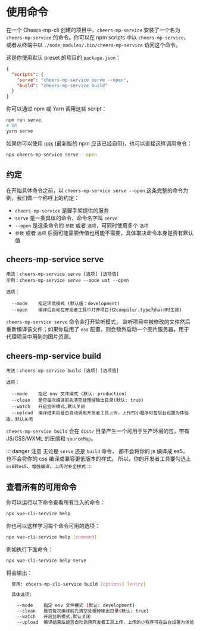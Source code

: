 # 使用命令

在一个 Cheers-mp-cli 创建的项目中，`cheers-mp-service` 安装了一个名为 `cheers-mp-service` 的命令。你可以在 npm scripts 中以 `cheers-mp-service`、或者从终端中以 `./node_modules/.bin/cheers-mp-service` 访问这个命令。

这是你使用默认 preset 的项目的 `package.json`：

```json
{
  "scripts": {
    "serve": "cheers-mp-service serve --open",
    "build": "cheers-mp-service build"
  }
}
```

你可以通过 npm 或 Yarn 调用这些 script：

```bash
npm run serve
# OR
yarn serve
```

如果你可以使用 [npx](https://github.com/npm/npx) (最新版的 npm 应该已经自带)，也可以直接这样调用命令：

```bash
npx cheers-mp-service serve --open
```

## 约定

在开始具体命令之前，以 `cheers-mp-service serve --open` 这条完整的命令为例，我们做一个称呼上的约定：

- `cheers-mp-service` 是脚手架提供的服务
- `serve` 是一条具体的命令，命令名字叫 `serve`
- `--open` 是这条命令的 `参数` 或者 `选项`，可同时使用多个 `选项`
- `参数` 或者 `选项` 后面可能需要传值也可能不需要，具体取决命令本身是否有默认值

## cheers-mp-service serve

```
用法：cheers-mp-service serve [选项] [选项值]
示例：cheers-mp-service serve --mode uat --open

选项：

  --mode    指定环境模式 (默认值：development)
  --open    编译后自动在开发者工具中打开项目(仅compiler.type为hard时生效)
```

`cheers-mp-service serve` 命令会打开监听模式， 监听项目中被修改的文件然后重新编译该文件；如果你启用了 `oss` 配置，则会额外启动一个图片服务器，用于代理项目中用到的图片资源。

## cheers-mp-service build

```
用法：cheers-mp-service build [选项] [选项值]

选项：

  --mode    指定 env 文件模式 (默认: production)
  --clean   是否每次编译前先清空处理掉输出目录(默认: true)
  --watch   开启监听模式,默认关闭
  --upload  编译结束后是否自动调用开发者工具上传，上传的小程序可在后台设置为体验版，默认关闭
```

`cheers-mp-service build` 会在 `dist/` 目录产生一个可用于生产环境的包，带有 JS/CSS/WXML 的压缩和 `sourceMap`。

::: danger 注意
无论是 `serve` 还是 `build` 命令， 都不会将你的 js 编译成 es5， 也不会将你的 css 编译成兼容更低版本的样式。
所以，你的开发者工具要勾选上 `es6转es5`、`增强编译`、`上传时补全样式`
:::

## 查看所有的可用命令

你可以运行以下命令查看所有注入的命令：

```bash
npx vue-cli-service help
```

你也可以这样学习每个命令可用的选项：

```bash
npx vue-cli-service help [command]
```

例如执行下面命令：

```bash
npx vue-cli-service help serve
```

将会输出：

```bash
  使用: cheers-mp-cli-service build [options] [entry]

  具体选项:

    --mode    指定 env 文件模式 (默认: development)
    --clean   是否每次编译前先清空处理掉输出目录(默认: true)
    --watch   开启监听模式,默认关闭
    --upload  编译结束后是否自动调用开发者工具上传，上传的小程序可在后台设置为体验版，默认关闭
```
